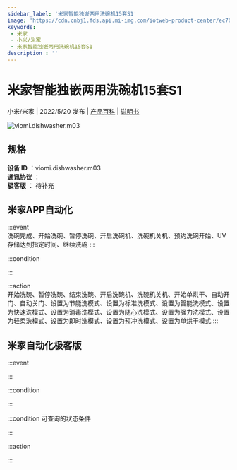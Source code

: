 ```yaml
---
sidebar_label: '米家智能独嵌两用洗碗机15套S1'
image: 'https://cdn.cnbj1.fds.api.mi-img.com/iotweb-product-center/ec70ed39fc9d34c1a4543e97cf7cd05a_1645666367250.png?GalaxyAccessKeyId=AKVGLQWBOVIRQ3XLEW&Expires=9223372036854775807&Signature=8sJ0ICO46FALQZKG3btipR68E58='
keywords: 
 - 米家
 - 小米/米家
 - 米家智能独嵌两用洗碗机15套S1
description : ''
---
```

# 米家智能独嵌两用洗碗机15套S1

小米/米家 | 2022/5/20 发布 | [产品百科](https://home.mi.com/webapp/content/baike/product/index.html?model=viomi.dishwasher.m03/) | [说明书](https://home.mi.com/views/introduction.html?model=viomi.dishwasher.m03&region=cn)

![viomi.dishwasher.m03](https://cdn.cnbj1.fds.api.mi-img.com/iotweb-product-center/ec70ed39fc9d34c1a4543e97cf7cd05a_1645666367250.png?GalaxyAccessKeyId=AKVGLQWBOVIRQ3XLEW&Expires=9223372036854775807&Signature=8sJ0ICO46FALQZKG3btipR68E58=)

## 规格  
> 
**设备 ID** ：viomi.dishwasher.m03  
**通讯协议** ：  
**极客版**  ： 待补充 


## 米家APP自动化  

:::event  
洗碗完成、开始洗碗、暂停洗碗、开启洗碗机、洗碗机关机、预约洗碗开始、UV存储达到指定时间、继续洗碗
:::

:::condition  

:::

:::action   
开始洗碗、暂停洗碗、结束洗碗、开启洗碗机、洗碗机关机、开始单烘干、自动开门、自动关门、设置为节能洗模式、设置为标准洗模式、设置为智能洗模式、设置为快速洗模式、设置为消毒洗模式、设置为随心洗模式、设置为强力洗模式、设置为轻柔洗模式、设置为即时洗模式、设置为预冲洗模式、设置为单烘干模式
:::

## 米家自动化极客版  

:::event  

:::

:::condition  

:::

:::condition 可查询的状态条件  

:::

:::action  

:::

        
